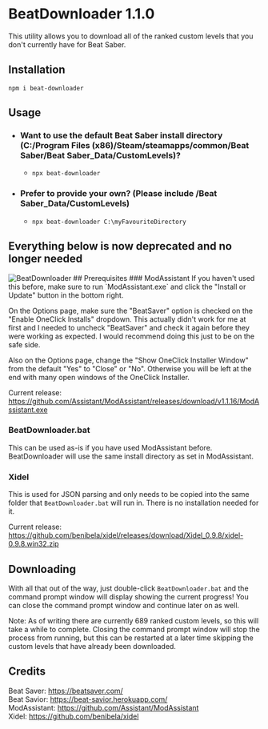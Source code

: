 # BeatDownloader 1.1.0

This utility allows you to download all of the ranked custom levels that you don't currently have for Beat Saber.

## Installation

`npm i beat-downloader`

## Usage

- ### Want to use the default Beat Saber install directory (C:/Program Files (x86)/Steam/steamapps/common/Beat Saber/Beat Saber_Data/CustomLevels)?
  - `npx beat-downloader`
- ### Prefer to provide your own? (Please include /Beat Saber_Data/CustomLevels)
  - `npx beat-downloader C:\myFavouriteDirectory`

## Everything below is now deprecated and no longer needed
<img src="https://i.imgur.com/fz0kwft.png" alt="BeatDownloader"/>
## Prerequisites
### ModAssistant
If you haven't used this before, make sure to run `ModAssistant.exe` and click the "Install or Update" button in the bottom right.

On the Options page, make sure the "BeatSaver" option is checked on the "Enable OneClick Installs" dropdown. This actually didn't work for me at first and I needed to uncheck "BeatSaver" and check it again before they were working as expected. I would recommend doing this just to be on the safe side.

Also on the Options page, change the "Show OneClick Installer Window" from the default "Yes" to "Close" or "No". Otherwise you will be left at the end with many open windows of the OneClick Installer.

Current release: https://github.com/Assistant/ModAssistant/releases/download/v1.1.16/ModAssistant.exe  
### BeatDownloader.bat
This can be used as-is if you have used ModAssistant before. BeatDownloader will use the same install directory as set in ModAssistant.
### Xidel
This is used for JSON parsing and only needs to be copied into the same folder that `BeatDownloader.bat` will run in. There is no installation needed for it.

Current release: https://github.com/benibela/xidel/releases/download/Xidel_0.9.8/xidel-0.9.8.win32.zip  
## Downloading
With all that out of the way, just double-click `BeatDownloader.bat` and the command prompt window will display showing the current progress! You can close the command prompt window and continue later on as well.

Note: As of writing there are currently 689 ranked custom levels, so this will take a while to complete. Closing the command prompt window will stop the process from running, but this can be restarted at a later time skipping the custom levels that have already been downloaded.
## Credits
Beat Saver: https://beatsaver.com/  
Beat Savior: https://beat-savior.herokuapp.com/  
ModAssistant: https://github.com/Assistant/ModAssistant  
Xidel: https://github.com/benibela/xidel
